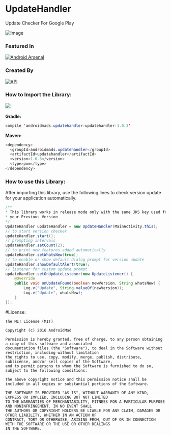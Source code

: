 # UpdateHandler
Update Checker For Google Play

![Image](https://2.bp.blogspot.com/-vzFWGn1sjwU/V1UJktHJqlI/AAAAAAAAAGA/Vv7kRuyf4IgVW_VNlcCmHJCWDhOYK29fwCLcB/s1024/post_upadate.png)

### Featured In
[![Android Arsenal](https://img.shields.io/badge/Android%20Arsenal-UpdateHandler-green.svg?style=true)](https://android-arsenal.com/details/1/3777)

### Created By
[![API](https://img.shields.io/badge/AndroidMads-AJTS-brightgreen.svg?style=flat)](https://androidmads.blogspot.in/2016/06/automatic-update-checker-for-android.html)

### How to Import the Library:
<a href="https://bintray.com/androidmads/maven/androidmads.updatehandler/_latestVersion">
<img src="https://api.bintray.com/packages/androidmads/maven/androidmads.updatehandler/images/download.svg" /></a>
<img href="https://img.shields.io/badge/Android%20Arsenal-UpdateHandler-green.svg"/>

<b>Gradle:</b>
```java
compile 'androidmads.updatehandler:updatehandler:1.0.3'
```

<b>Maven:</b>
```java
<dependency>
  <groupId>androidmads.updatehandler</groupId>
  <artifactId>updatehandler</artifactId>
  <version>1.0.3</version>
  <type>pom</type>
</dependency>
```
### How to use this Library:

After importing this library, use the following lines to check version update for your application automatically.
```java
/** 
* This library works in release mode only with the same JKS key used for 
* your Previous Version
*/
UpdateHandler updateHandler = new UpdateHandler(MainActivity.this);
// to start version checker
updateHandler.start();
// prompting intervals
updateHandler.setCount(2);
// to print new features added automatically
updateHandler.setWhatsNew(true);
// to enable or show default dialog prompt for version update
updateHandler.showDefaultAlert(true);
// listener for custom update prompt
updateHandler.setOnUpdateListener(new UpdateListener() {
    @Override
    public void onUpdateFound(boolean newVersion, String whatsNew) {
        Log.v("Update", String.valueOf(newVersion));
        Log.v("Update", whatsNew);
    }
});
```
#License:
<pre><code>The MIT License (MIT)

Copyright (c) 2016 AndroidMad

Permission is hereby granted, free of charge, to any person obtaining a copy of this software and associated 
documentation files (the "Software"), to deal in the Software without restriction, including without limitation 
the rights to use, copy, modify, merge, publish, distribute, sublicense, and/or sell copies of the Software, 
and to permit persons to whom the Software is furnished to do so, subject to the following conditions:

The above copyright notice and this permission notice shall be included in all copies or substantial portions of the Software.

THE SOFTWARE IS PROVIDED "AS IS", WITHOUT WARRANTY OF ANY KIND, EXPRESS OR IMPLIED, INCLUDING BUT NOT LIMITED 
TO THE WARRANTIES OF MERCHANTABILITY, FITNESS FOR A PARTICULAR PURPOSE AND NONINFRINGEMENT. IN NO EVENT SHALL 
THE AUTHORS OR COPYRIGHT HOLDERS BE LIABLE FOR ANY CLAIM, DAMAGES OR OTHER LIABILITY, WHETHER IN AN ACTION OF 
CONTRACT, TORT OR OTHERWISE, ARISING FROM, OUT OF OR IN CONNECTION WITH THE SOFTWARE OR THE USE OR OTHER DEALINGS 
IN THE SOFTWARE.</code></pre>
